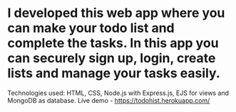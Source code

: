 # I developed this web app where you can make your todo list and complete the tasks. In this app you can securely sign up, login, create lists and manage your tasks easily.
Technologies used: HTML, CSS, Node.js with Express.js, EJS for views and MongoDB as database.
Live demo - https://todohist.herokuapp.com/
